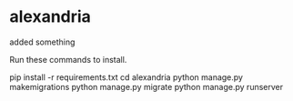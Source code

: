 # alexandria

added something

Run these commands to install.

pip install -r requirements.txt
cd alexandria
python manage.py makemigrations
python manage.py migrate
python manage.py runserver
